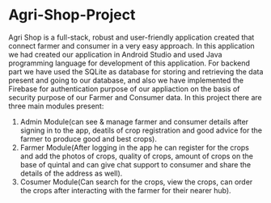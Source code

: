 # Agri-Shop-Project
Agri Shop is a full-stack, robust and user-friendly application created that connect farmer and consumer in a very easy approach. In this application we had created our application in Android Studio and used Java programming language for development of this application. For backend part we have used the SQLite as database for storing and retrieving the data present and going to our database, and also we have implemented the Firebase for authentication purpose of our appliaction on the basis of security purpose of our Farmer and Consumer data. In this project there are three main modules present:
1. Admin Module(can see & manage farmer and consumer details after signing in to the app, deatils of crop registration and good advice for the farmer to produce good and best crops).
2. Farmer Module(After logging in the app he can register for the crops and add the photos of crops, quality of crops, amount of crops on the base of quintal and can give chat support to consumer and share the details of the address as well).
3. Cosumer Module(Can search for the crops, view the crops, can order the crops after interacting with the farmer for their nearer hub). 
